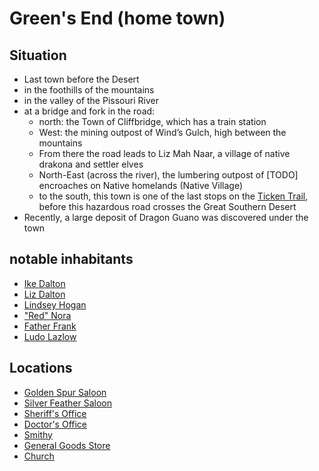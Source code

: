 # Green's End (home town)
## Situation
- Last town before the Desert
- in the foothills of the mountains
- in the valley of the Pissouri River
- at a bridge and fork in the road: 
    - north: the Town of Cliffbridge, which has a train station
    - West: the mining outpost of Wind’s Gulch, high between the mountains
    - From there the road leads to Liz Mah Naar, a village of native drakona and settler elves
    - North-East (across the river), the lumbering outpost of [TODO] encroaches on Native homelands (Native Village)
    - to the south, this town is one of the last stops on the [Ticken Trail](./ticken-trail.md), before this hazardous road crosses the Great Southern Desert
- Recently, a large deposit of Dragon Guano was discovered under the town
## notable inhabitants
- [Ike Dalton](./ike-dalton.md)
- [Liz Dalton](./liz-dalton.md)
- [Lindsey Hogan](./lindsey-hogan.md)
- ["Red" Nora](./nora.md)
- [Father Frank](./father-frank.md)
- [Ludo Lazlow](./ludo-lazlow.md)
## Locations
- [Golden Spur Saloon](./golden-spur-saloon.md)
- [Silver Feather Saloon](./silver-feather-saloon)
- [Sheriff's Office](./hometown-sheriff-office.md)
- [Doctor's Office](./hometown-doctors-office.md)
- [Smithy](./hometown-smithy.md)
- [General Goods Store](./hometown-store.md)
- [Church](./hometown-church.md)